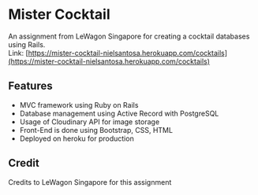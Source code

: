 # Mister Cocktail
An assignment from LeWagon Singapore for creating a cocktail databases using Rails.<br/>
Link: [https://mister-cocktail-nielsantosa.herokuapp.com/cocktails](https://mister-cocktail-nielsantosa.herokuapp.com/cocktails)

## Features
- MVC framework using Ruby on Rails
- Database management using Active Record with PostgreSQL
- Usage of Cloudinary API for image storage
- Front-End is done using Bootstrap, CSS, HTML
- Deployed on heroku for production

## Credit
Credits to LeWagon Singapore for this assignment
